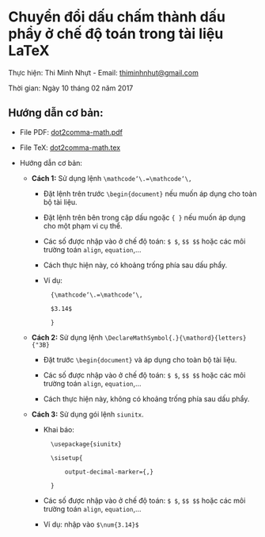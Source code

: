 # Chuyển đổi dấu chấm thành dấu phẩy ở chế độ toán trong tài liệu LaTeX

Thực hiện: Thi Minh Nhựt - Email: thiminhnhut@gmail.com

Thời gian: Ngày 10 tháng 02 năm 2017

## Hướng dẫn cơ bản:

* File PDF: [dot2comma-math.pdf](https://github.com/thiminhnhut/latex/tree/master/tips/dot2comma-math/dot2comma-math.pdf)

* File TeX: [dot2comma-math.tex](https://github.com/thiminhnhut/latex/tree/master/tips/dot2comma-math/dot2comma-math.tex)

* Hướng dẫn cơ bản:

	+ **Cách 1:** Sử dụng lệnh `\mathcode‘\.=\mathcode‘\,`		
	
		- Đặt lệnh trên trước `\begin{document}` nếu muốn áp dụng cho toàn bộ tài liệu.
		
		- Đặt lệnh trên bên trong cặp dấu ngoặc `{ }` nếu muốn áp dụng cho một phạm vi cụ thể.
		
		- Các số được nhập vào ở chế độ toán: `$ $`, `$$ $$` hoặc các môi trường toán `align`, 
		`equation`,...
		
		- Cách thực hiện này, có khoảng trống phía sau dấu phẩy.
		
		- Ví dụ:
		
				{\mathcode‘\.=\mathcode‘\,
				
				$3.14$
				
				}
				
	+ **Cách 2:** Sử dụng lệnh `\DeclareMathSymbol{.}{\mathord}{letters}{"3B}`
	
		- Đặt trước `\begin{document}` và áp dụng cho toàn bộ tài liệu.
		
		- Các số được nhập vào ở chế độ toán: `$ $`, `$$ $$` hoặc các môi trường toán `align`, 
		`equation`,...
		
		- Cách thực hiện này, không có khoảng trống phía sau dấu phẩy.
		
	+ **Cách 3:** Sử dụng gói lệnh `siunitx`.
	
		- Khai báo:
		
				\usepackage{siunitx}
				
				\sisetup{
					
					output-decimal-marker={,}
				
				}
		
		- Các số được nhập vào ở chế độ toán: `$ $`, `$$ $$` hoặc các môi trường toán `align`, 
		`equation`,...
		
		- Ví dụ: nhập vào `$\num{3.14}$`
